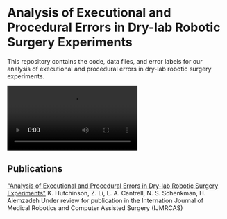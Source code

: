 # Analysis of Executional and Procedural Errors in Dry-lab Robotic Surgery Experiments

This repository contains the code, data files, and error labels for our analysis of executional and procedural errors in dry-lab robotic surgery experiments.


![Multiple_attempts_error](https://github.com/UVA-DSA/ExecProc_Error_Analysis/blob/main/Executional_Error_Example_Clips/multipleattempts_S_G3_D001_1150_1561.avi)


## Publications
["Analysis of Executional and Procedural Errors in Dry-lab Robotic Surgery Experiments"](https://arxiv.org/abs/2106.11962)
K. Hutchinson, Z. Li, L. A. Cantrell, N. S. Schenkman, H. Alemzadeh
Under review for publication in the Internation Journal of Medical Robotics and Computer Assisted Surgery (IJMRCAS)
